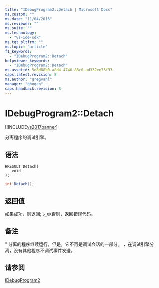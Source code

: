 ```yaml
---
title: "IDebugProgram2::Detach | Microsoft Docs"
ms.custom: ""
ms.date: "11/04/2016"
ms.reviewer: ""
ms.suite: ""
ms.technology: 
  - "vs-ide-sdk"
ms.tgt_pltfrm: ""
ms.topic: "article"
f1_keywords: 
  - "IDebugProgram2::Detach"
helpviewer_keywords: 
  - "IDebugProgram2::Detach"
ms.assetid: 5e8d88b0-a8d4-4746-88c0-ad332ee73f33
caps.latest.revision: 8
ms.author: "gregvanl"
manager: "ghogen"
caps.handback.revision: 8
---
```

# IDebugProgram2::Detach
[!INCLUDE[vs2017banner](../../../code-quality/includes/vs2017banner.md)]

分离程序的调试引擎。  
  
## 语法  
  
```cpp#  
HRESULT Detach(   
   void   
);  
```  
  
```c#  
int Detach();  
```  
  
## 返回值  
 如果成功，则返回; `S_OK`否则，返回错误代码。  
  
## 备注  
 " 分离的程序继续运行，但是，它不再是调试会话的一部分。  ，在调试引擎分离，没有其他程序不调试事件发送。  
  
## 请参阅  
 [IDebugProgram2](../../../extensibility/debugger/reference/idebugprogram2.md)